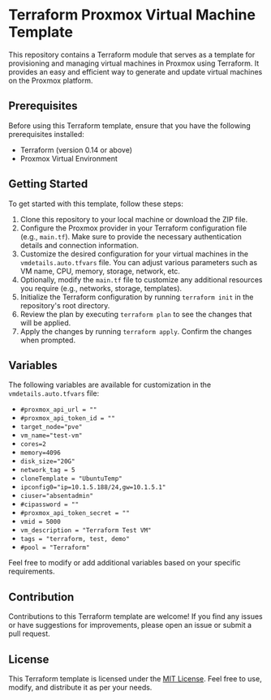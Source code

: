 # Terraform Proxmox Virtual Machine Template

This repository contains a Terraform module that serves as a template for provisioning and managing virtual machines in Proxmox using Terraform. It provides an easy and efficient way to generate and update virtual machines on the Proxmox platform.

## Prerequisites

Before using this Terraform template, ensure that you have the following prerequisites installed:

- Terraform (version 0.14 or above)
- Proxmox Virtual Environment

## Getting Started

To get started with this template, follow these steps:

1. Clone this repository to your local machine or download the ZIP file.
2. Configure the Proxmox provider in your Terraform configuration file (e.g., `main.tf`). Make sure to provide the necessary authentication details and connection information.
3. Customize the desired configuration for your virtual machines in the `vmdetails.auto.tfvars` file. You can adjust various parameters such as VM name, CPU, memory, storage, network, etc.
4. Optionally, modify the `main.tf` file to customize any additional resources you require (e.g., networks, storage, templates).
5. Initialize the Terraform configuration by running `terraform init` in the repository's root directory.
6. Review the plan by executing `terraform plan` to see the changes that will be applied.
7. Apply the changes by running `terraform apply`. Confirm the changes when prompted.



## Variables

The following variables are available for customization in the `vmdetails.auto.tfvars` file:

- `#proxmox_api_url = ""`  <!-- Your Proxmox IP Address Commented out as we are using the environment variable -->
- `#proxmox_api_token_id = ""`  <!-- API Token ID Commented out as we are using the environment variable -->
- `target_node="pve"` <!-- Replace with node name (Default is pve) -->
- `vm_name="test-vm"` <!-- Replace with VM name (Make sure this name is unique) -->
- `cores=2` <!-- Number of cores (Default is 2) -->
- `memory=4096` <!-- Memory in MB (Default is 4096) -->
- `disk_size="20G"` <!-- Disk size in GB (Default is 20G) -->
- `network_tag = 5` <!-- Replace with network tag (Default is 5) -->
- `cloneTemplate = "UbuntuTemp"` <!-- Replace with template name (Default is UbuntuTemp) Make sure this template exists -->
- `ipconfig0="ip=10.1.5.188/24,gw=10.1.5.1"` <!-- Replace with new IP (Replace with requested IP) -->
- `ciuser="absentadmin"` <!-- Replace with new username if needed (Default is absentadmin) -->
- `#cipassword = ""` <!-- If you want to set a password, uncomment this line and replace with password -->
- `#proxmox_api_token_secret = ""` <!-- If you want to use a token secret, uncomment this line and replace with token secret -->
- `vmid = 5000`  <!-- VM ID (Default is -1 - Terraform will set this) -->
- `vm_description = "Terraform Test VM"` <!-- Description of VM (Default is Terraform Test VM) Using Markdown if necessary -->
- `tags = "terraform, test, demo"` <!-- Comma-separated list of tags -->
- `#pool = "Terraform"` <!-- Make sure this pool exists -->



Feel free to modify or add additional variables based on your specific requirements.

## Contribution

Contributions to this Terraform template are welcome! If you find any issues or have suggestions for improvements, please open an issue or submit a pull request.

## License

This Terraform template is licensed under the [MIT License](LICENSE). Feel free to use, modify, and distribute it as per your needs.
